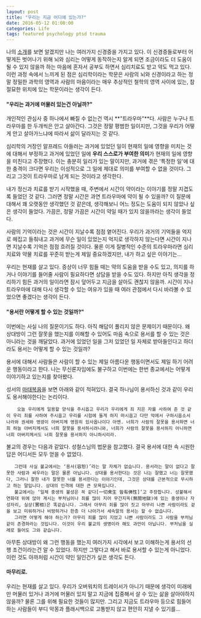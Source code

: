 ```yaml
---
layout: post
title: "우리는 지금 어디에 있는가?"
date: 2016-05-12 01:00:00
categories: Life
tags: featured psychology ptsd trauma
---
```


 나의 [소개](http://realignist.me/about/)를 보면 알겠지만 나는 여러가지 신경증을 가지고 있다. 이 신경증들로부터 어떻게든 벗어나기 위해 뇌와 심리는 어떻게 동작하는지 알게 되면 조금이라도 더 도움이 될 수 있지 않을까 하는 마음에 혼자서 공부도 하면서 심리치료도 받고 약도 먹고 있다. 이런 과정 속에서 느끼게 된 점은 심리학이라는 학문은 사람의 뇌와 신경이라고 하는 정말 정밀한 과학의 영역과 사람의 마음이라는 매우 추상적인 철학의 영역 사이에 있는, 참 절묘한 위치에 있는 학문이라는 생각이 든다.

#### "우리는 과거에 머물러 있는건 아닐까?"

 개인적인 관심사 중 하나에서 빠질 수 없는건 역시 **"트라우마"**다. 사람은 누구나 트라우마를 한 두개씩은 안고 살아간다. 그것은 정말 평범한 일이지만, 그것을 우리가 어떻게 안고 살아가느냐에 따라서 삶이 달라지는 것 같다.
 
 심리학의 거장인 알프레드 아들러는 과거에 있었던 일이 현재의 일에 영향을 미치는 것에 대해서 부정하고 과거에 있었던 일에 **우리 스스로가 부여한 의미**가 현재의 일에 영향을 미친다고 주장했다. 이는 충분히 일리가 있는 말이지만, 과거에 겪은 '특정한 일'에 대한 충격이 크다면 우리는 이성적으로 그 일에 제대로 의미를 부여할 수 없을 것이다. 그리고 그것이 트라우마로 남게 되는 것이라고 생각한다.
 
 내가 정신과 치료를 받기 시작했을 때, 주변에서 시간이 약이라는 이야기를 정말 지겹도록 들었던 것 같다. 그러면 정말 시간은 과연 트라우마에 약이 될 수 있을까? 이 질문에 대해서 꽤 오랫동안 생각했던 것 같은데, 생각해보니 어느 정도는 도움이 되지 않았나 싶은 생각이 들었다. 가끔은, 정말 가끔은 시간이 약일 때가 있지 않을까라는 생각이 들었다.
 
 사람의 기억이라는 것은 시간이 지날수록 점점 옅어진다. 우리가 과거의 기억들을 억지로 헤집고 들춰내고 과거에 무슨 일이 있었는지 억지로 생각하지 않는다면 시간이 지나면 지날수록 기억은 점점 흐려질 것이다. 물론 이게 질병적인 수준의 트라우마라면 심리 치료와 약물 치료를 꾸준히 받는게 제일 중요하겠지만, 내가 하고 싶은 이야기는…
 
 우리는 현재를 살고 있다. 증상이 너무 힘들 때는 약의 도움을 받을 수도 있고, 의지를 하거나 이야기를 들어줄 사람이 필요하다면 상담을 받을 수도 있다. 하지만 아직 생각을 정리하기 힘든 과거의 일이라면 잠시 덮어두고 지금을 살아도 괜찮지 않을까. 시간이 지나 트라우마에 대해 다시 생각할 수 있는 여유가 있을 때 여러 관점에서 다시 바라볼 수 있었으면 좋겠다는 생각이 든다.
 
#### "용서란 어떻게 할 수 있는 것일까?"

 이번에는 사실 나의 질문이기도 하다. 아직 해답이 풀리지 않은 문제이기 때문이다. 왜 상대방이 그런 잘못을 했는지를 이해할 수 있어도 마음 속으로 용서를 할 수 있는 것은 아니라는 것을 깨달았다. 과거에 있었던 일을 그저 있었던 일 자체로 받아들인다고 하더라도 용서는 어떻게 할 수 있는 것일까?
 
 용서에 대해서 사람들은 사람이 할 수 있는 제일 아름다운 행동이면서도 제일 하기 어려운 행동이라고 한다. 나는 무신론자임에도 불구하고 이번에는 한번 종교에서는 어떻게 이야기하고 있는지를 찾아봤다.
 
 성서의 [마태복음](http://kcm.co.kr/bible/kor/Mat6.html)을 보면 아래와 같이 적혀있다. 결국 하나님이 용서하신 것과 같이 우리도 용서해야한다는 논리이다.

		오늘 우리에게 일용할 양식을 주시옵고 우리가 우리에게 죄 지은 자를 사하여 준 것 같이 우리 죄를 사하여 주시옵고 우리를 시험에 들게 하지 마시옵고 다만 악에서 구하시옵소서 나라와 권세와 영광이 아버지께 영원히 있사옵나이다 아멘. 너희가 사람의 잘못을 용서하면 너희 하늘 아버지께서도 너희 잘못을 용서하시려니와, 너희가 사람의 잘못을 용서하지 아니하면 너희 아버지께서도 너희 잘못을 용서하지 아니하시리라.
 
 불교의 경우는 다음과 같았다. 성철스님의 법문을 참고했다. 결국 용서에 대한 속 시원한 답은 어디서든 모두 얻을 수 없었다.

	   그런데 사실 불교에서는 ‘용서(容恕)’라는 말 자체가 없습니다. 용서라는 말이 없다고 잘못한 사람과 싸우라는 말은 물론 아닙니다. 상대를 용서한다는 것은 나는 잘했고 너는 잘못했다, 그러니 잘한 내가 잘못한 너를 용서한다는 이야기인데, 그것은 상대를 근본적으로 무시하고 하는 말입니다. 상대의 인격에 대한 큰 모욕입니다.
	   불교에서는 ‘일체 중생의 불성은 꼭 같다[一切衆生 皆有佛性]’고 주장합니다. 성불해서 연화대 위에 앉아 계시는 부처님이나 죄를 많이 지어 무간지옥(無間地獄)에 있는 중생이나 자성자리, 실상(實相)은 똑같습니다. 그래서 아무리 죄를 많이 짓고 아무리 나쁜 사람이라도 겉을 보고 미워하거나 비방하거나 한층 더 나아가서 세속말의 용서는 할 수 없습니다.
	   그러면 어떻게 해야 하는가? 아무리 죄를 많이 지었고 나쁜 사람이라도 그 사람을 부처님같이 존경하라는 것입니다. 이것이 우리 불교의 생명이라 해도 과언이 아닙니다. 부처님을 실례로 들어도 그와 같습니다.

 아무튼 상대방이 왜 그런 행동을 했는지 여러가지 시각에서 보고 이해하는게 용서의 선행 조건이라는건 알 수 있었다. 하지만 그렇다고 해서 바로 용서할 수 있는게 아니었다. 이런 것도 아까처럼 시간이 약인 일인건가 싶은 생각도 든다.
 
#### 마무리로.

우리는 현재를 살고 있다. 우리가 오버워치의 트레이서가 아니기 때문에 생각이 미래에만 머물러 있거나 과거에 머물러 있지 말고 지금에 집중해서 살 수 있는 삶을 살아야하지 않을까? 물론 그를 위해 필요한 것들이 많지만. 그리고 지금도 트라우마 등으로 힘들어하는 사람들이 부디 악몽과 플래시백으로 고통받지 않고 편안히 지낼 수 있기를…